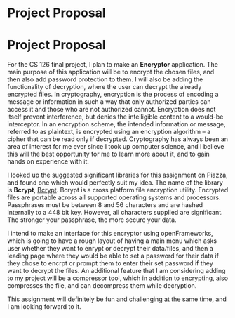 # Project Proposal
# Project Proposal

For the CS 126 final project, I plan to make an **Encryptor** application. The
main purpose of this application will be to encrypt the chosen files, and then
also add password protection to them. I will also be adding the functionality of
decryption, where the user can decrypt the already encrypted files.
In cryptography, encryption is the process of encoding a message or information
in such a way that only authorized parties can access it and those who are not
authorized cannot. Encryption does not itself prevent interference, but denies
the intelligible content to a would-be interceptor. In an encryption scheme, the
intended information or message, referred to as plaintext, is encrypted using an
encryption algorithm – a cipher that can be read only if decrypted.
Cryptography has always been an area of interest for me ever since I took up
computer science, and I believe this will the best opportunity for me to learn
more about it, and to gain hands on experience with it.

I looked up the suggested significant libraries for this assignment on Piazza,
and found one which would perfectly suit my idea. The name of the library is
**Bcrypt**, [Bcrypt](http://bcrypt.sourceforge.net). Bcrypt is a cross platform
file encryption utility. Encrypted files are portable across all supported
operating systems and processors. Passphrases must be between 8 and 56 characters
and are hashed internally to a 448 bit key. However, all characters supplied are
significant. The stronger your passphrase, the more secure your data.

I intend to make an interface for this encryptor using openFrameworks, which is
going to have a rough layout of having a main menu which asks user whether they
want to enrypt or decrypt their data/files, and then a leading page where they
would be able to set a password for their data if they chose to encrpt or prompt
them to enter their set password if they want to decrypt the files. An additional
feature that I am considering adding to my project will be a compressor tool,
which in addition to encrypting, also compresses the file, and can decompress them
while decryption.

This assignment will definitely be fun and challenging at the same time, and I am
looking forward to it.
